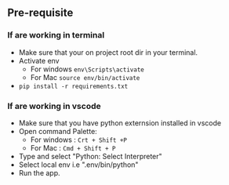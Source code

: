 ## Pre-requisite

### If are working in terminal

- Make sure that your on project root dir in your terminal.
- Activate env
  - For windows `env\Scripts\activate`
  - For Mac `source env/bin/activate`
- `pip install -r requirements.txt`

### If are working in vscode

- Make sure that you have python externsion installed in vscode
- Open command Palette:
  - For windows : `Crt + Shift +P`
  - For Mac : `Cmd + Shift + P`
- Type and select "Python: Select Interpreter"
- Select local env i.e ".env/bin/python"
- Run the app.
